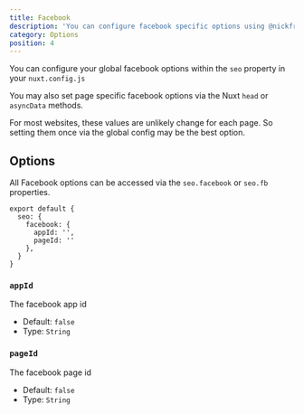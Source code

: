 ```yaml
---
title: Facebook
description: 'You can configure facebook specific options using @nickfrosty/nuxt-seo with the "seo.facebook" property in your NuxtJS site'
category: Options
position: 4
---
```


You can configure your global facebook options within the `seo` property in your `nuxt.config.js`

You may also set page specific facebook options via the Nuxt `head` or `asyncData` methods.

For most websites, these values are unlikely change for each page. So setting them once via the global config may be the best option.

## Options

All Facebook options can be accessed via the `seo.facebook` or `seo.fb` properties.

```js{}[nuxt.config.js]
export default {
  seo: {
    facebook: {
      appId: '',
      pageId: '' 
    },
  }
}
```

### `appId`

The facebook app id

- Default: `false`
- Type: `String`

### `pageId`

The facebook page id

- Default: `false`
- Type: `String`
